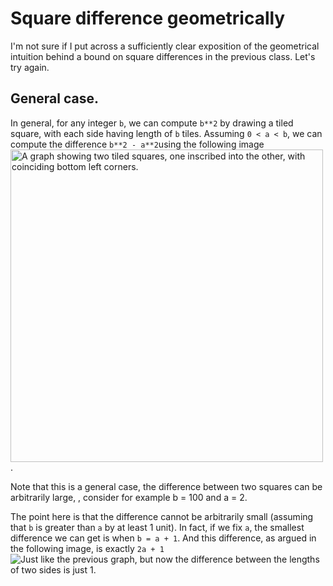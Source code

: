 # Square difference geometrically

I'm not sure if I put across a sufficiently clear exposition of the geometrical intuition behind a bound on square differences in the previous class. Let's try again.

## General case.

In general, for any integer `b`, we can compute `b**2` by drawing a tiled square, with each side having length of `b` tiles. Assuming `0 < a < b`, we can compute the difference `b**2 - a**2`using the following image  <img src="/square_difference_general.svg" alt="A graph showing two tiled squares, one inscribed into the other, with coinciding bottom left corners." width="500px" height="500px">.

Note that this is a general case, the difference between two squares can be arbitrarily large, , consider for example b = 100 and a = 2.

The point here is that the difference cannot be arbitrarily small (assuming that `b` is greater than `a` by at least 1 unit). In fact, if we fix `a`, the smallest difference we can get is when `b = a + 1`. And this difference, as argued in the following image, is exactly `2a + 1` <img src="/square_difference_one.svg" alt="Just like the previous graph, but now the difference between the lengths of two sides is just 1.">
